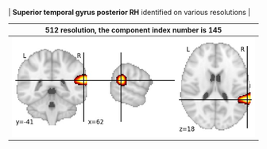 


| **Superior temporal gyrus posterior RH** identified on various resolutions |

| 512 resolution, the component index number is 145|  
|:---:|  
| ![Component 512](../512/final/145.jpg "From component 512: Superior temporal gyrus posterior RH") |